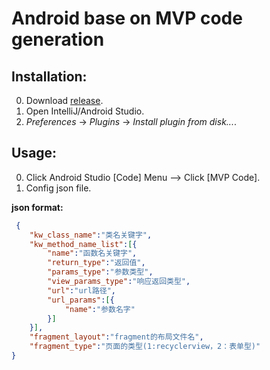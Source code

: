# Android base on MVP code generation
## Installation:
0. Download [release](https://github.com/liujia95/android-intellij-plugin-generate-mvp-code/releases).
0. Open IntelliJ/Android Studio.
0. *Preferences* -> *Plugins* -> *Install plugin from disk...*.

## Usage:
0. Click Android Studio [Code] Menu ——> Click [MVP Code].
0. Config json file.  

**json format:**
 ```json
  {
     "kw_class_name":"类名关键字",
     "kw_method_name_list":[{
         "name":"函数名关键字",
         "return_type":"返回值",
         "params_type":"参数类型",
         "view_params_type":"响应返回类型",
         "url":"url路径",
         "url_params":[{
             "name":"参数名字"
         }]
     }],
     "fragment_layout":"fragment的布局文件名",
     "fragment_type":"页面的类型(1:recyclerview，2：表单型)"
 }
 ```
